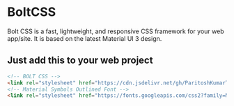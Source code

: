 # BoltCSS

Bolt CSS is a fast, lightweight, and responsive CSS framework for your web app/site. It is based on the latest Material UI 3 design.

## Just add this to your web project

```html
<!-- BOLT CSS -->
<link rel="stylesheet" href="https://cdn.jsdelivr.net/gh/ParitoshKumarTripathi/BoltCSS@latest/styles.css">
<!-- Material Symbols Outlined Font -->
<link rel="stylesheet" href="https://fonts.googleapis.com/css2?family=Material+Symbols+Outlined:opsz,wght,FILL,GRAD@20..48,100..700,0..1,-50..200">
```
